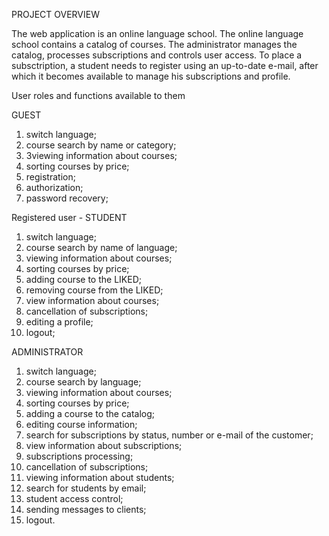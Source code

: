 PROJECT OVERVIEW

 The web application is an online language school. The online language school contains a catalog of courses. The administrator manages the catalog, processes subscriptions and controls user access. To place a subsctription, a student needs to register using an up-to-date e-mail, after which it becomes available to manage his subscriptions and profile.

User roles and functions available to them

   GUEST

 1. switch language;
 2. course search by name or category;
 3. 3viewing information about courses;
 4. sorting courses by price;
 5. registration;
 6. authorization;
 7. password recovery;
 
 Registered user - STUDENT

 1. switch language;
 2. course search by name of language;
 3. viewing information about courses;
 4. sorting courses by price;
 5. adding course to the LIKED;
 6. removing course from the LIKED;
 7. view information about courses;
 8. cancellation of subscriptions;
 9. editing a profile;
 10. logout;

   ADMINISTRATOR

 1. switch language;
 2. course search by language;
 3. viewing information about courses;
 4. sorting courses by price;
 5. adding a course to the catalog;
 6. editing course information;
 7. search for subscriptions by status, number or e-mail of the customer;
 8. view information about subscriptions;
 9. subscriptions processing;
 10. cancellation of subscriptions;
 11. viewing information about students;
 12. search for students by email;
 13. student access control;
 14. sending messages to clients;
 15. logout.
